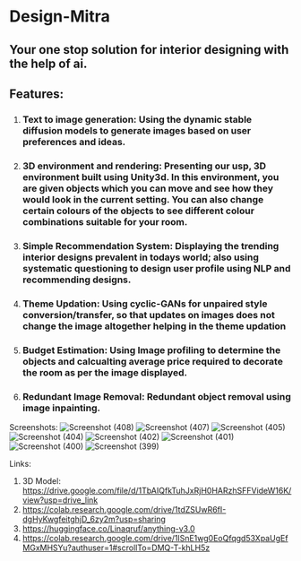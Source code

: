 # Design-Mitra

## Your one stop solution for interior designing with the help of ai.

## Features:
1. ### Text to image generation: Using the dynamic stable diffusion models to generate images based on user preferences and ideas.
2. ### 3D environment and rendering: Presenting  our usp, 3D environment built using Unity3d. In this environment, you are given objects which you can move and see how they would look in the current setting. You can also change certain colours of the objects to see different colour combinations suitable for your room.
3. ### Simple Recommendation System: Displaying the trending interior designs prevalent in todays world; also using systematic questioning to design user profile using NLP and recommending designs.
4. ### Theme Updation: Using cyclic-GANs for unpaired style conversion/transfer, so that updates on images does not change the image altogether helping in the theme updation
5. ### Budget Estimation: Using Image profiling to determine the objects and calcualting average price required to decorate the room as per the image displayed.
6. ### Redundant Image Removal: Redundant object removal using image inpainting.

Screenshots:
![Screenshot (408)](https://github.com/Pratham-1604/Hacks24-ArrayO/assets/97680850/8545e4a2-9ff4-4914-9220-5aa542fcc796)
![Screenshot (407)](https://github.com/Pratham-1604/Hacks24-ArrayO/assets/97680850/e0e81d07-7f3e-4192-9240-02bb9bb1c3ad)
![Screenshot (405)](https://github.com/Pratham-1604/Hacks24-ArrayO/assets/97680850/0c109801-3085-4670-b142-6bcb11afabbd)
![Screenshot (404)](https://github.com/Pratham-1604/Hacks24-ArrayO/assets/97680850/acefd1fd-d6ce-494d-86ec-5ad05d9cf82d)
![Screenshot (402)](https://github.com/Pratham-1604/Hacks24-ArrayO/assets/97680850/47304b25-3495-4e15-8715-26e94586923a)
![Screenshot (401)](https://github.com/Pratham-1604/Hacks24-ArrayO/assets/97680850/e184c28f-94b6-4b0f-9f80-55927c42de4b)
![Screenshot (400)](https://github.com/Pratham-1604/Hacks24-ArrayO/assets/97680850/478959ea-61d7-48fb-a110-1e74d7297ae6)
![Screenshot (399)](https://github.com/Pratham-1604/Hacks24-ArrayO/assets/97680850/210fb965-6fc1-428f-b108-fc356d47f812)

Links:
1. 3D Model: https://drive.google.com/file/d/1TbAIQfkTuhJxRjH0HARzhSFFVideW16K/view?usp=drive_link
2. https://colab.research.google.com/drive/1tdZSUwR6fI-dgHyKwgfeitghjD_6zy2m?usp=sharing
3. https://huggingface.co/Linaqruf/anything-v3.0
4. https://colab.research.google.com/drive/1lSnE1wg0EoQfqgd53XpaUgEfMGxMHSYu?authuser=1#scrollTo=DMQ-T-khLH5z
